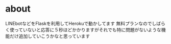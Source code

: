 # about

LINEbotなどをFlaskを利用してHerokuで動かしてます
無料プランなのでしばらく使っていないと応答に５秒ほどかかりますがそれでも特に問題がないような機能だけ追加していこうかなと思っています